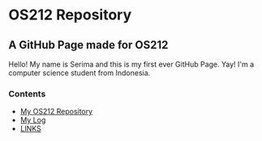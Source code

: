 # OS212 Repository

## A GitHub Page made for OS212

Hello! My name is Serima and this is my first ever GitHub Page. Yay! I'm a computer science student from Indonesia. 

### Contents

* [My OS212 Repository](https://github.com/serimanrnsa/os212)
* [My Log](os212/TXT/mylog.txt)
* [LINKS](/os212/LINKS 
  "LINKS")